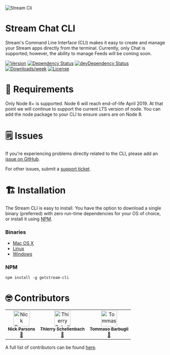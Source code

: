 ![Stream Cli](https://i.imgur.com/H8AScTq.png)

# Stream Chat CLI

Stream's Command Line Interface (CLI) makes it easy to create and manage your Stream apps directly from the terminal. Currently, only Chat is supported; however, the ability to manage Feeds will be coming soon.

[![Version](https://img.shields.io/npm/v/stream-cli.svg)](https://npmjs.org/package/getstream-cli)
[![Dependency Status](https://david-dm.org/getstream/stream-cli/status.svg)](https://david-dm.org/getstream/stream-cli)
[![devDependency Status](https://david-dm.org/getstream/stream-cli/dev-status.svg)](https://david-dm.org/getstream/stream-cli?type=dev)
[![Downloads/week](https://img.shields.io/npm/dw/getstream-cli.svg)](https://npmjs.org/package/getstream-cli)
[![License](https://img.shields.io/npm/l/stream-cli.svg)](https://github.com/getstream/stream-cli/blob/master/package.json)

# 📌 Requirements

Only Node 8+ is supported. Node 6 will reach end-of-life April 2019. At that point we will continue to support the current LTS version of node. You can add the node package to your CLI to ensure users are on Node 8.

# 🗒 Issues

If you're experiencing problems directly related to the CLI, please add an [issue on GitHub](https://github.com/getstream/stream-cli/issues).

For other issues, submit a [support ticket](https://getstream.io/support).

# 🏗 Installation

The Stream CLI is easy to install. You have the option to download a single binary (preferred) with zero run-time dependencies for your OS of choice, or install it using [NPM](https://www.npmjs.com/package/getstream-cli).

### Binaries

-   [Mac OS X](https://github.com/GetStream/stream-cli/releases)
-   [Linux](https://github.com/GetStream/stream-cli/releases)
-   [Windows](https://github.com/GetStream/stream-cli/releases)

### NPM

`npm install -g getstream-cli`

# 🤓 Contributors

<!-- ALL-CONTRIBUTORS-LIST:START -->
<!-- prettier-ignore -->
<table><tr><td align="center"><a href="https://nickparsons.io"><img src="https://avatars2.githubusercontent.com/u/1328388?v=4" width="50px;" alt="Nick Parsons"/><br /><sub><b>Nick Parsons</b></sub></a><br /><a href="https://github.com/GetStream/stream-cli/commits?author=nparsons08" title="Documentation">📖</a></td><td align="center"><a href="http://www.mellowmorning.com"><img src="https://avatars2.githubusercontent.com/u/265409?v=4" width="50px;" alt="Thierry Schellenbach"/><br /><sub><b>Thierry Schellenbach</b></sub></a><br /><a href="https://github.com/GetStream/stream-cli/commits?author=tschellenbach" title="Documentation">📖</a></td><td align="center"><a href="https://github.com/tbarbugli"><img src="https://avatars3.githubusercontent.com/u/88735?v=4" width="50px;" alt="Tommaso Barbugli"/><br /><sub><b>Tommaso Barbugli</b></sub></a><br /><a href="https://github.com/GetStream/stream-cli/commits?author=tbarbugli" title="Documentation">📖</a></td></tr></table>
<!-- ALL-CONTRIBUTORS-LIST:END -->

A full list of contributors can be found [here](https://github.com/heroku/cli/graphs/contributors).
